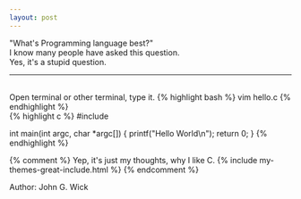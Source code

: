 ```yaml
---
layout: post
---
```


"What's Programming language best?"<br>
I know many people have asked this question.<br>
Yes, it's a stupid question.<br>
<hr>
<br>
Open terminal or other terminal, type it.
{% highlight bash %}
vim hello.c
{% endhighlight %}
<br>
{% highlight c %}
#include <studio.h>

int main(int argc, char *argc[])
{
    printf("Hello World\n");
    return 0;
}
{% endhighlight %}

{% comment %}
Yep, it's just my thoughts, why I like C.
{% include my-themes-great-include.html %}
{% endcomment %}

Author: John G. Wick
